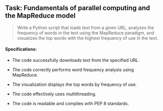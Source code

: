 ## Task: Fundamentals of parallel computing and the MapReduce model

>   Write a Python script that loads text from a given URL, analyzes the frequency of words in the text using the MapReduce paradigm, and visualizes the top words with the highest frequency of use in the text.

#### Specifications:

-   The code successfully downloads text from the specified URL.

-   The code correctly performs word frequency analysis using MapReduce.

-   The visualization displays the top words by frequency of use.

-   The code effectively uses multithreading.

-   The code is readable and complies with PEP 8 standards.